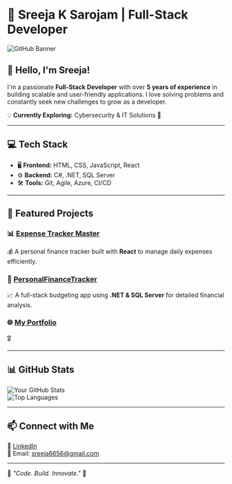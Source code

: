 # 🚀 Sreeja K Sarojam | Full-Stack Developer  

![GitHub Banner](https://raw.githubusercontent.com/arsentieva/arsentieva/main/code.gif) <!-- Optional: Add a banner image -->

## 👋 Hello, I'm Sreeja!  
I'm a passionate **Full-Stack Developer** with over **5 years of experience** in building scalable and user-friendly applications. I love solving problems and constantly seek new challenges to grow as a developer.  

💡 **Currently Exploring:** Cybersecurity & IT Solutions 🚀  

---

## 💻 Tech Stack  
- 🖥 **Frontend:** HTML, CSS, JavaScript, React  
- ⚙ **Backend:** C#, .NET, SQL Server  
- 🛠 **Tools:** Git, Agile, Azure, CI/CD  

---

## 📌 Featured Projects  

### 📊 [Expense Tracker Master](https://github.com/sreejaks23/expense-tracker-master)  
💰 A personal finance tracker built with **React** to manage daily expenses efficiently.  

### 📂 [PersonalFinanceTracker](https://github.com/sreejaks23/investment-calculator)  
📈 A full-stack budgeting app using **.NET & SQL Server** for detailed financial analysis.  

### 🌐 [My Portfolio](https://github.com/sreejaks23/my-portfolio)  
🎖   

---

## 📊 GitHub Stats  

![Your GitHub Stats](https://github-readme-stats.vercel.app/api?username=yourusername&show_icons=true&theme=radical)  
![Top Languages](https://github-readme-stats.vercel.app/api/top-langs/?username=yourusername&layout=compact&theme=radical)  

---

## 📫 Connect with Me  

🔗 [LinkedIn](https://www.linkedin.com/in/sreeja-k-sarojam-841883a8/)  
📧 Email: sreeja6656@gmail.com 

---

🔹 *"Code. Build. Innovate."* 🔹  

